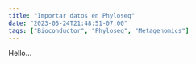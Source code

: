 ```yaml
---
title: "Importar datos en Phyloseq"
date: "2023-05-24T21:48:51-07:00"
tags: ["Bioconductor", "Phyloseq", "Metagenomics"]
---
```


Hello... 
